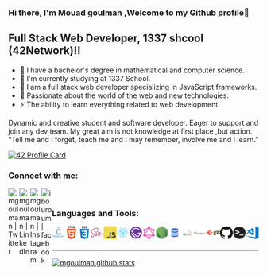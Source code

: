 ### Hi there, I'm Mouad goulman ,Welcome to my Github profile👋



## Full Stack Web Developer, 1337 shcool (42Network)!!



- 🔭 I have a bachelor's degree in mathematical and computer science.
- 🌱 I'm currently studying at 1337 School.
- 👯 I am a full stack web developer specializing in JavaScript frameworks.
- 🥅 Passionate about the world of the web and new technologies.
- ⚡  The ability to learn everything related to web development.

Dynamic and creative student and software developer. Eager to support and join any dev team.
My great aim is not knowledge at first place ,but action.
“Tell me and I forget, teach me and I may remember, involve me and I learn.”

[![42 Profile Card](https://1337-readme.vercel.app/api/profile?cursus=42cursus&login=mgoulman)](https://github.com/mgoulman)


### Connect with me:

[<img align="left" alt="mgoulman | Twitter" width="22px" src="https://cdn.jsdelivr.net/npm/simple-icons@v3/icons/twitter.svg" />][twitter]
[<img align="left" alt="mgoulman | LinkedIn" width="22px" src="https://cdn.jsdelivr.net/npm/simple-icons@v3/icons/linkedin.svg" />][linkedin]
[<img align="left" alt="mgoulman | Instagram" width="22px" src="https://cdn.jsdelivr.net/npm/simple-icons@v3/icons/instagram.svg" />][instagram]
[<img align="left" alt="ibouroum | facebook" width="22px" src="https://cdn.jsdelivr.net/npm/simple-icons@v3/icons/facebook.svg" />][facebook]




<br />

### Languages and Tools:

<img align="left" alt="C" width="26px" src="https://raw.githubusercontent.com/github/explore/80688e429a7d4ef2fca1e82350fe8e3517d3494d/topics/c/c.png" />
<img align="left" alt="HTML5" width="26px" src="https://raw.githubusercontent.com/github/explore/80688e429a7d4ef2fca1e82350fe8e3517d3494d/topics/html/html.png" />
<img align="left" alt="CSS3" width="26px" src="https://raw.githubusercontent.com/github/explore/80688e429a7d4ef2fca1e82350fe8e3517d3494d/topics/css/css.png" />
<img align="left" alt="Sass" width="26px" src="https://raw.githubusercontent.com/github/explore/80688e429a7d4ef2fca1e82350fe8e3517d3494d/topics/sass/sass.png" />
<img align="left" alt="JavaScript" width="26px" src="https://raw.githubusercontent.com/github/explore/80688e429a7d4ef2fca1e82350fe8e3517d3494d/topics/javascript/javascript.png" />
<img align="left" alt="React" width="26px" src="https://raw.githubusercontent.com/github/explore/80688e429a7d4ef2fca1e82350fe8e3517d3494d/topics/react/react.png" />
<img align="left" alt="Gatsby" width="26px" src="https://raw.githubusercontent.com/github/explore/e94815998e4e0713912fed477a1f346ec04c3da2/topics/gatsby/gatsby.png" />
<img align="left" alt="GraphQL" width="26px" src="https://raw.githubusercontent.com/github/explore/80688e429a7d4ef2fca1e82350fe8e3517d3494d/topics/graphql/graphql.png" />
<img align="left" alt="Node.js" width="26px" src="https://raw.githubusercontent.com/github/explore/80688e429a7d4ef2fca1e82350fe8e3517d3494d/topics/nodejs/nodejs.png" />
<img align="left" alt="SQL" width="26px" src="https://raw.githubusercontent.com/github/explore/80688e429a7d4ef2fca1e82350fe8e3517d3494d/topics/sql/sql.png" />
<img align="left" alt="MySQL" width="26px" src="https://raw.githubusercontent.com/github/explore/80688e429a7d4ef2fca1e82350fe8e3517d3494d/topics/mysql/mysql.png" />
<img align="left" alt="MongoDB" width="26px" src="https://raw.githubusercontent.com/github/explore/80688e429a7d4ef2fca1e82350fe8e3517d3494d/topics/mongodb/mongodb.png" />
<img align="left" alt="Git" width="26px" src="https://raw.githubusercontent.com/github/explore/80688e429a7d4ef2fca1e82350fe8e3517d3494d/topics/git/git.png" />
<img align="left" alt="GitHub" width="26px" src="https://raw.githubusercontent.com/github/explore/78df643247d429f6cc873026c0622819ad797942/topics/github/github.png" />
<img align="left" alt="Terminal" width="26px" src="https://raw.githubusercontent.com/github/explore/80688e429a7d4ef2fca1e82350fe8e3517d3494d/topics/terminal/terminal.png" />
<img align="left" alt="Visual Studio Code" width="26px" src="https://raw.githubusercontent.com/github/explore/80688e429a7d4ef2fca1e82350fe8e3517d3494d/topics/visual-studio-code/visual-studio-code.png" />

<br />
<br />

---

<a href="https://github.com/mgoulman">
 <img align="center" src="https://github-readme-stats.vercel.app/api?username=mgoulman&show_icons=true&theme=light&line_height=40" alt="mgoulman github stats"/>
</a>

[twitter]: https://twitter.com/GoulmaneMouad
[instagram]: https://www.instagram.com/moadgoulman/
[linkedin]: https://www.linkedin.com/in/mouad-goulmane/
[facebook]: https://www.facebook.com/moad.goulman

